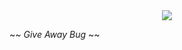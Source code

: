 <div style="text-align:center"><img align="center" src="https://media.giphy.com/media/cNNEOwOQwWveFLxw6J/giphy.gif" /></div>

~~ *Give Away Bug* ~~
